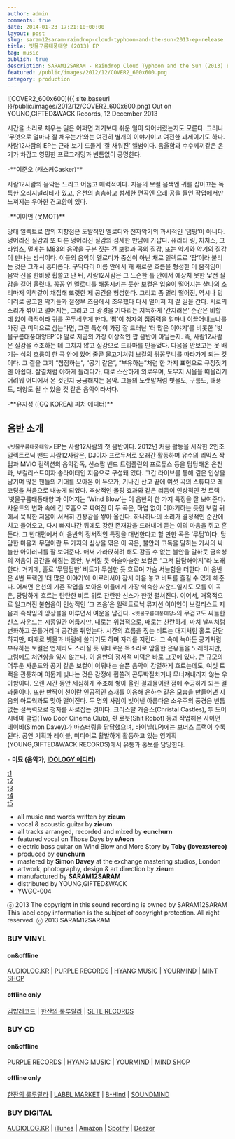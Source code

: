 ```yaml
---
author: admin
comments: true
date: 2014-01-23 17:21:10+00:00
layout: post
slug: saram12saram-raindrop-cloud-typhoon-and-the-sun-2013-ep-release
title: 빗물구름태풍태양 (2013) EP
tag: music
publish: true
description: SARAM12SARAM - Raindrop Cloud Typhoon and the Sun (2013) EP Release
featured: /public/images/2012/12/COVER2_600x600.png
category: production
---
```


![COVER2_600x600]({{ site.baseurl }}/public/images/2012/12/COVER2_600x600.png)
Out on YOUNG,GIFTED&WACK Records, 12 December 2013
<p class="message">
시간을 소리로 채우는 일은 어쩌면 과거보다 쉬운 일이 되어버렸는지도 모른다. 그러나 ‘무엇으로 얼마나 잘 채우는가’와는 여전히 별개의 이야기이고 여전한 과제이기도 하다. 사람12사람의 EP는 근래 보기 드물게 ’잘 채워진’ 앨범이다. 음울함과 수수께끼같은 온기가 차갑고 영민한 프로그래밍과 빈틈없이 공명한다.</p> -**이준오 (캐스커Casker)**

<p class="message">
사람12사람의 음악은 느리고 어둡고 매력적이다. 지음의 보컬 음색엔 귀를 잡아끄는 독특한 오리지널리티가 있고, 은천의 촘촘하고 섬세한 편곡엔 오래 공을 들인 작업에서만 느껴지는 우아한 견고함이 있다.</p> -**이이언 (못MOT)**

<p class="message">
당대 일렉트로 팝의 지향점은 도발적인 멜로디와 전자악기의 과시적인 ‘댐핑’이 아니다. 덩어리진 질감과 또 다른 덩어리진 질감의 섬세한 만남에 가깝다. 퓨리티 링, 처치스, 그라임스, 멀게는 M83의 음악을 구분 짓는 건 보컬과 곡의 질감, 또는 악기와 악기의 질감이 만나는 방식이다. 이들의 음악이 멜로디가 중심이 아닌 채로 일렉트로 ‘팝’이라 불리는 것은 그래서 흥미롭다. 구닥다리 이름 안에서 꽤 새로운 흐름을 형성한 이 움직임이 음악 신을 한바탕 휩쓸고 난 뒤, 사람12사람은 그 느슨한 틀 안에서 예상치 못한 낯선 질감을 길어 올렸다. 꽁꽁 언 멜로디를 해동시키는 듯한 보컬은 입술이 떨어지는 찰나의 소리마저 악착같이 채집해 또렷한 제 공간을 형성한다. 그리고 좀 멀리 떨어진, 역시나 덩어리로 공고한 악기들과 절정부 즈음에서 조우했다 다시 멀어져 제 갈 길을 간다. 서로의 소리가 섞이고 떨어지는, 그리고 그 광경을 기다리는 지독하게 ‘간지러운’ 순간은 비할 데 없이 극적이라 귀를 곤두세우게 한다. ‘팝’이 청자의 집중력을 얼마나 이끌어내느냐를 가장 큰 미덕으로 삼는다면, 그런 특성이 가장 잘 드러난 ‘더 많은 이야기’를 비롯한 `빗물구름태풍태양EP`야 말로 지금의 가장 이상적인 팝 음반이 아닐는지. 즉, 사람12사람은 질감을 주조하는 데 그치지 않고 질감으로 드라마를 만들었다. 다음을 안보고는 못 배기는 식의 흐름이 한 곡 안에 있어 줄곧 물고기처럼 보컬의 뒤꽁무니를 따라가게 되는 것이다. 그 결을 그저 “침잠하는”, “공기 같은”, “부유하는”처럼 한 가지 표현으로 규정짓기엔 아쉽다. 살결처럼 야하게 들리다가, 때로 스산하게 외로우며, 도무지 서울을 떠올리기 어려워 어디에서 온 것인지 궁금해지는 음악. 그들의 노랫말처럼 빗물도, 구름도, 태풍도, 태양도 될 수 있을 것 같은 음악이라서다.</p>  -**유지성 ([GQ KOREA] 피처 에디터)**

## 음반 소개

`<빗물구름태풍태양>` EP는 사람12사람의 첫 음반이다. 2012년 처음 활동을 시작한 2인조 일렉트로닉 밴드 사람12사람은, DJ이자 프로듀서로 오래간 활동하며 유수의 리믹스 작업과 MVIO 컬렉션의 음악감독, 신스팝 밴드 트램폴린의 프로듀스 등을 담당해온 은천과, 보컬리스트이자 송라이터인 지음으로 구성돼 있다. 그간 라이브를 통해 깊은 인상을 남기며 많은 팬들의 기대를 모아온 이 듀오가, 기나긴 산고 끝에 여섯 곡의 스튜디오 레코딩을 처음으로 내놓게 되었다.
추상적인 몰핑 효과와 같은 리듬이 인상적인 첫 트랙 ‘빗물구름태풍태양’과 이어지는 ‘Wind Blow’는 이 음반의 한 가지 특징을 잘 보여준다. 사운드의 변화 속에 긴 호흡으로 짜여진 이 두 곡은, 하염 없이 이야기하는 듯한 보컬 뒤에서 묵직한 저음이 서서히 긴장감을 쌓아 올린다. 하나하나의 소리가 결정적인 순간에 치고 들어오고, 다시 빠져나간 뒤에도 강한 존재감을 드러내며 듣는 이의 마음을 쥐고 흔든다.
그 반대편에서 이 음반의 정서적인 특징을 대변한다고 할 만한 곡은 ‘무덤’이다. 담담한 마음과 무덤이란 두 가지의 심상을 엮은 이 곡은, 불안과 고독을 말하는 가사의 싸늘한 아이러니를 잘 보여준다. 애써 가라앉히려 해도 감출 수 없는 불안을 말하듯 금속성의 저음이 공간을 헤집는 동안, 부서질 듯 아슬아슬한 보컬은 “그저 담담해야지”라 노래한다. 거기에, 홀로 ‘무덤덤한’ 비트가 무심한 듯 흐르며 가슴 서늘함을 더한다.
이 음반은 4번 트랙인 ‘더 많은 이야기’에 이르러서야 잠시 마음 놓고 비트를 즐길 수 있게 해준다. 어쩌면 은천의 기존 작업을 보아온 이들에게 가장 익숙한 사운드일지도 모를 이 곡은, 당당하게 흐르는 탄탄한 비트 위로 찬란한 신스가 한껏 펼쳐진다. 이어서, 매혹적으로 일그러진 불협음이 인상적인 ‘그 즈음’은 일렉트로닉 뮤지션 이이언이 보컬리스트 지음과 속삭임의 앙상블을 이루면서 여운을 남긴다.
`<빗물구름태풍태양>`의 무겁고도 싸늘한 신스 사운드는 시종일관 어둡지만, 때로는 위협적으로, 때로는 찬란하게, 마치 날씨처럼 변화하고 꿈틀거리며 공간을 뒤덮는다. 시간의 흐름을 짚는 비트는 대지처럼 홀로 단단하지만, 때때로 빗물과 바람에 쓸리기도 하며 자리를 지킨다. 그 속에 녹아든 공기처럼 부유하는 보컬은 언제라도 스러질 듯 위태로운 목소리로 암울한 은유들을 노래하지만, 그럼에도 처연함을 잃지 않는다.
이 음반의 정서적 미덕은 바로 그곳에 있다. 큰 규모의 어두운 사운드와 공기 같은 보컬이 이뤄내는 슬픈 음악이 강렬하게 흐르는데도, 여섯 트랙을 관통하며 어둡게 빛나는 것은 감정에 휩쓸려 곤두박질치거나 무너져내리지 않는 우아함이다. 오랜 시간 동안 세심하게 주조해 쌓아 올린 결과물이란 점에 수긍하게 되는 결과물이다. 또한 반짝이 천이란 인공적인 소재를 이용해 은하수 같은 모습을 만들어낸 지음의 아트웍과도 맞아 떨어진다. 두 명의 사람이 빚어낸 아름다운 소우주의 풍경은 빈틈 없는 설득력으로 청자를 사로잡는 것이다.
크리스탈 캐슬스(Christal Castles), 투 도어 시네마 클럽(Two Door Cinema Club), 쉿 로봇(Shit Robot) 등과 작업해온 사이먼 데이비(Simon Davey)가 마스터링을 담당했으며, 바이닐(LP)에는 보너스 트랙이 수록된다. 공연 기획과 레이블, 미디어로 활발하게 활동하고 있는 영기획(YOUNG,GIFTED&WACK RECORDS)에서 유통과 홍보를 담당한다.

- **미묘 (음악가, [IDOLOGY 에디터](http://idology.kr/))**

<div class="message">
<div id="backvinyl_250" class="playoff"><div class="vinyl_250" id="vinyl1"></div></div>

<div class="sc-player">
<a href="https://soundcloud.com/saram12saram/raincloudtyphoonandsun">t1</a></div>

<div class="sc-player">
<a href="https://soundcloud.com/saram12saram/wind_blow">t2</a></div>

<div class="sc-player">
<a href="https://soundcloud.com/saram12saram/the-grave">t3</a></div>

<div class="sc-player">
<a href="https://soundcloud.com/saram12saram/more-story">t4</a></div>

<div class="sc-player">
<a href="https://soundcloud.com/saram12saram/those-days">t5</a></div>
</div>


- all music and words written by **zieum**
- vocal & acoustic guitar by **zieum**
- all tracks arranged, recorded and mixed by **eunchurn**
- featured vocal on Those Days by **eAeon**
- electric bass guitar on Wind Blow and More Story by **Toby (lovexstereo)**
- produced by **eunchurn**
- mastered by **Simon Davey** at the exchange mastering studios, London
- artwork, photography, design & art direction by **zieum**
- manufactured by **SARAM12SARAM**
- distributed by YOUNG,GIFTED&WACK
- YWGC-004

<p class="message">
ⓒ 2013 The copyright in this sound recording is owned by SARAM12SARAM
This label copy information is the subject of copyright protection. All right reserved.
ⓒ 2013 SARAM12SARAM</p>


### BUY VINYL
#### on&offline
[AUDIOLOG.KR](http://saram12saram.audiolog.kr/raindrop-cloud-typhoon-and-the-sun) | [PURPLE RECORDS](https://www.purplerecord.com/product.htm?mode=goods_view&goods_id=224516) | [HYANG MUSIC](http://hyangmusic.com/View.php?cate_code=KINR&code=2995) | [YOURMIND](http://your-mind.com/front/php/product.php?product_no=2181") | [MINT SHOP](http://mintshop.www156.freesell.co.kr/shop/shopdetail.html?branduid=188330&special=3)
#### offline only
[김밥레코드](http://gimbabrecords.blogspot.kr/) | [한잔의 룰루랄라](https://plus.google.com/107184089479554206414/about?gl=kr&hl=ko) | [SETE RECORDS](http://www.seterecords.com/shop/main/index.php)

### BUY CD
#### on&offline
[PURPLE RECORDS](http://www.purplerecord.com/product.htm?mode=goods_view&goods_id=222440) | [HYANG MUSIC](http://hyangmusic.com/View.php?cate_code=KINR&code=2913&album_mode=music) | [YOURMIND](http://your-mind.com/front/php/product.php?product_no=2039&main_cate_no=54&display_group=1) | [ MIND SHOP](http://mintshop.www156.freesell.co.kr/shop/shopdetail.html?branduid=184471&special=3)
#### offline only
[한잔의 룰루랄라](https://plus.google.com/107184089479554206414/about?gl=kr&hl=ko) | [LABEL MARKET](https://maps.google.co.kr/maps?q=KT%26G%EC%83%81%EC%83%81%EB%A7%88%EB%8B%B9&ie=UTF8&ll=37.550925,126.921142&spn=0.024905,0.038881&fb=1&gl=kr&hq=%EC%83%81%EC%83%81%EB%A7%88%EB%8B%B9+%EB%A0%88%EC%9D%B4%EB%B8%94%EB%A7%88%EC%BC%93&cid=3935593571145011564&t=h&z=15&iwloc=A) | [B-Hind](https://maps.google.co.kr/maps?q=%EC%84%9C%EA%B5%90%EB%8F%99+404-26,+Seoul,+Korea+121-210&hl=en&ie=UTF8&sll=35.81905,127.8733&sspn=13.028646,19.907227&t=h&hnear=404-26+Seogyo-dong,+Mapo-gu,+Seoul+(18+Eoulmadang-ro+5-gil)&z=15) | [SOUNDMIND](https://maps.google.co.kr/maps?q=%EC%84%9C%EC%9A%B8%EC%8B%9C+%EA%B4%80%EC%95%85%EA%B5%AC+%EB%82%99%EC%84%B1%EB%8C%80%EB%A1%9C+14&hl=en&ie=UTF8&sll=37.549264,126.919647&sspn=0.024906,0.038881&t=h&hnear=14+Nakseongdae-ro,+Gwanak-gu,+Seoul+(1625-28+Bongcheon-dong)&z=15)
### BUY DIGITAL
[AUDIOLOG.KR](http://saram12saram.audiolog.kr/raindrop-cloud-typhoon-and-the-sun) | [iTunes](http://phobos.apple.com/WebObjects/MZStore.woa/wa/viewAlbum?id=776241409) | [Amazon](http://www.amazon.com/Raindrop-Cloud-Typhoon-Sun-Saram12saram/dp/B00H5VZBIS/ref=sr_1_1?s=dmusic&ie=UTF8&sr=1-1&keywords=saram12saram) | [Spotify](http://spoti.fi/IH1o6q) | [Deezer](http://www.deezer.com/album/7242140)
